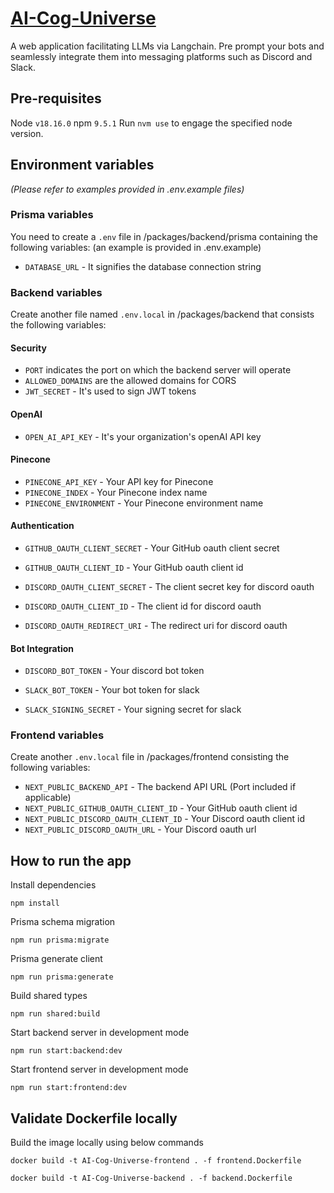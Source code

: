 
# [AI-Cog-Universe](https://www.cogniverse.ai)
A web application facilitating LLMs via Langchain. Pre prompt your bots and seamlessly integrate them into messaging platforms such as Discord and Slack.

## Pre-requisites
Node `v18.16.0`
npm `9.5.1`
Run `nvm use` to engage the specified node version.

## Environment variables
_(Please refer to examples provided in .env.example files)_
### Prisma variables
You need to create a `.env` file in /packages/backend/prisma containing the following variables: (an example is provided in .env.example)

* `DATABASE_URL` - It signifies the database connection string

### Backend variables
Create another file named `.env.local` in /packages/backend that consists the following variables:

#### Security
* `PORT` indicates the port on which the backend server will operate
* `ALLOWED_DOMAINS` are the allowed domains for CORS
* `JWT_SECRET` - It's used to sign JWT tokens

#### OpenAI
* `OPEN_AI_API_KEY` - It's your organization's openAI API key

#### Pinecone
* `PINECONE_API_KEY` - Your API key for Pinecone
* `PINECONE_INDEX` - Your Pinecone index name
* `PINECONE_ENVIRONMENT` - Your Pinecone environment name

#### Authentication
* `GITHUB_OAUTH_CLIENT_SECRET` - Your GitHub oauth client secret
* `GITHUB_OAUTH_CLIENT_ID` - Your GitHub oauth client id

* `DISCORD_OAUTH_CLIENT_SECRET` - The client secret key for discord oauth
* `DISCORD_OAUTH_CLIENT_ID` - The client id for discord oauth
* `DISCORD_OAUTH_REDIRECT_URI` - The redirect uri for discord oauth

#### Bot Integration
* `DISCORD_BOT_TOKEN` - Your discord bot token

* `SLACK_BOT_TOKEN` - Your bot token for slack
* `SLACK_SIGNING_SECRET` - Your signing secret for slack

### Frontend variables
Create another `.env.local` file in /packages/frontend consisting the following variables:

* `NEXT_PUBLIC_BACKEND_API` - The backend API URL (Port included if applicable)
* `NEXT_PUBLIC_GITHUB_OAUTH_CLIENT_ID` - Your GitHub oauth client id
* `NEXT_PUBLIC_DISCORD_OAUTH_CLIENT_ID` - Your Discord oauth client id
* `NEXT_PUBLIC_DISCORD_OAUTH_URL` - Your Discord oauth url

## How to run the app

Install dependencies

```
npm install
```

Prisma schema migration

```
npm run prisma:migrate
```

Prisma generate client

```
npm run prisma:generate
```

Build shared types

```
npm run shared:build
```

Start backend server in development mode

```
npm run start:backend:dev
```

Start frontend server in development mode

```
npm run start:frontend:dev
```

## Validate Dockerfile locally
Build the image locally using below commands

```
docker build -t AI-Cog-Universe-frontend . -f frontend.Dockerfile
```

```
docker build -t AI-Cog-Universe-backend . -f backend.Dockerfile
```
